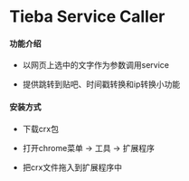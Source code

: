Tieba Service Caller
============

#### 功能介绍

* 以网页上选中的文字作为参数调用service

* 提供跳转到贴吧、时间戳转换和ip转换小功能

#### 安装方式

* 下载crx包

* 打开chrome菜单 -> 工具 -> 扩展程序

* 把crx文件拖入到扩展程序中
